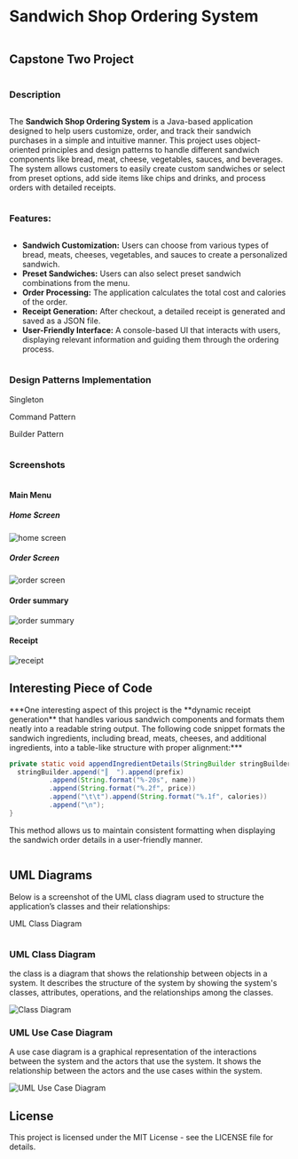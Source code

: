 <div style="align-content: center">
  <h1>Sandwich Shop Ordering System</h1>
</div>

<div style="align-content: center">
  <h2>Capstone Two Project</h2>
</div>

<div style="align-content: center">
  <h3>Description</h3>
</div>

The **Sandwich Shop Ordering System** is a Java-based application designed to help users customize, order, and track
their sandwich purchases in a simple and intuitive manner. This project uses object-oriented principles and design
patterns to handle different sandwich components like bread, meat, cheese, vegetables, sauces, and beverages. The system
allows customers to easily create custom sandwiches or select from preset options, add side items like chips and drinks,
and process orders with detailed receipts.

<div style="align-content: center">
  <h3>Features:</h3>
</div>

- **Sandwich Customization:** Users can choose from various types of bread, meats, cheeses, vegetables, and sauces to
  create a personalized sandwich.
- **Preset Sandwiches:** Users can also select preset sandwich combinations from the menu.
- **Order Processing:** The application calculates the total cost and calories of the order.
- **Receipt Generation:** After checkout, a detailed receipt is generated and saved as a JSON file.
- **User-Friendly Interface:** A console-based UI that interacts with users, displaying relevant information and guiding
  them through the ordering process.


<div style="align-content: center">
  <h3>Design Patterns Implementation</h3>
  <p>Singleton</p>
  <p>Command Pattern</p>  
  <p>Builder Pattern</p>
</div>

<div style="align-content: center">
  <h3>Screenshots</h3>
</div>
<div style="align-content: center">
  <h4>Main Menu</h4>
    <h5>Home Screen</h5>
      <div><img src="images/homeScreen.png" alt="home screen"></div>
    <h5>Order Screen</h5>
      <div><img src="images/orderScreen.png" alt="order screen"></div>
</div>


<div style="align-content: center">
  <h4>Order summary</h4>
      <div><img src="images/orderSummary.png" alt="order summary"></div>
</div>
<div style="align-content: center">
  <h4>Receipt</h4>
      <div><img src="images/receipt.png" alt="receipt"></div>
</div>

<div style="align-content: center">
  <h2>Interesting Piece of Code</h2>
</div>
***One interesting aspect of this project is the **dynamic receipt generation** that handles various sandwich components and formats them neatly into a readable string output. The following code snippet formats the sandwich ingredients, including bread, meats, cheeses, and additional ingredients, into a table-like structure with proper alignment:***

  ```java
  private static void appendIngredientDetails(StringBuilder stringBuilder, String prefix, String name, double price, double calories) {
    stringBuilder.append("║  ").append(prefix)
            .append(String.format("%-20s", name)) 
            .append(String.format("%.2f", price)) 
            .append("\t\t").append(String.format("%.1f", calories)) 
            .append("\n");
}
  ```

This method allows us to maintain consistent formatting when displaying the sandwich order details in a user-friendly
manner.

<div style="align-content: center">
  <h2>UML Diagrams</h2>
</div>
Below is a screenshot of the UML class diagram used to structure the application’s classes and their relationships:

UML Class Diagram
<div style="align-content: center">
  <h3>UML Class Diagram</h3>
    <P>the class is a diagram that shows the relationship between objects in a system. It describes the structure of the system by showing the system's classes, attributes, operations, and the relationships among the classes.
</p>  
    <img src="diagram/UML_class.pdf" alt="Class Diagram">
  
</div>

<div style="align-content: center">
  <h3>UML Use Case Diagram</h3>
    <P>A use case diagram is a graphical representation of the interactions between the system and the actors that use the system. It shows the relationship between the actors and the use cases within the system.</p>
  <img src="diagram/UML_Use_case_diagram.pdf" alt="UML Use Case Diagram">
</div>



## License

This project is licensed under the MIT License - see the LICENSE file for details.
